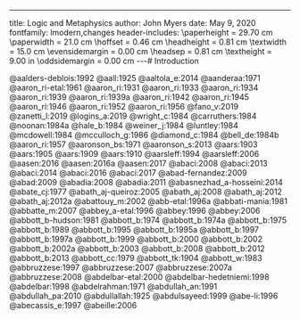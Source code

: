 
---
  title: Logic and Metaphysics
  author: John Myers
  date: May 9, 2020
  fontfamily: lmodern,changes
  header-includes:
    \paperheight = 29.70 cm  \paperwidth = 21.0 cm  \hoffset        = 0.46 cm
    \headheight  =  0.81 cm  \textwidth  = 15.0 cm  \evensidemargin = 0.00 cm
    \headsep     =  0.81 cm  \textheight = 9.00 in  \oddsidemargin  = 0.00 cm
---# Introduction

@aalders-deblois:1992
@aall:1925
@aaltola_e:2014
@aanderaa:1971
@aaron_ri-etal:1961
@aaron_ri:1931
@aaron_ri:1933
@aaron_ri:1934
@aaron_ri:1939
@aaron_ri:1939a
@aaron_ri:1942
@aaron_ri:1945
@aaron_ri:1946
@aaron_ri:1952
@aaron_ri:1956
@fano_v:2019
@zanetti_l:2019
@logins_a:2019
@wright_c:1984
@carruthers:1984
@noonan:1984a
@hale_b:1984
@weiner_j:1984
@luntley:1984
@mcdowell:1984
@mcculloch_g:1986
@diamond_c:1984
@bell_de:1984b
@aaron_ri:1957
@aaronson_bs:1971
@aaronson_s:2013
@aars:1903
@aars:1905
@aars:1909
@aars:1910
@aarsleff:1994
@aarsleff:2006
@aasen:2016
@aasen:2016a
@aasen:2017
@abaci:2008
@abaci:2013
@abaci:2014
@abaci:2016
@abaci:2017
@abad-fernandez:2009
@abad:2009
@abadia:2008
@abadia:2011
@abasnezhad_a-hosseini:2014
@abate_cj:1977
@abath_aj-queiroz:2005
@abath_aj:2008
@abath_aj:2012
@abath_aj:2012a
@abattouy_m:2002
@abb-etal:1996a
@abbati-mania:1981
@abbatte_m:2007
@abbey_a-etal:1996
@abbey:1996
@abbey:2006
@abbott_b-hudson:1981
@abbott_b:1974
@abbott_b:1974a
@abbott_b:1975
@abbott_b:1989
@abbott_b:1995
@abbott_b:1995a
@abbott_b:1997
@abbott_b:1997a
@abbott_b:1999
@abbott_b:2000
@abbott_b:2002
@abbott_b:2002a
@abbott_b:2003
@abbott_b:2008
@abbott_b:2012
@abbott_b:2013
@abbott_cc:1979
@abbott_tk:1904
@abbott_w:1983
@abbruzzese:1997
@abbruzzese:2007
@abbruzzese:2007a
@abbruzzese:2008
@abdelbar-etal:2000
@abdelbar-hedetniemi:1998
@abdelbar:1998
@abdelrahman:1971
@abdullah_an:1991
@abdullah_pa:2010
@abdullallah:1925
@abdulsayeed:1999
@abe-li:1996
@abecassis_e:1997
@abeille:2006 
